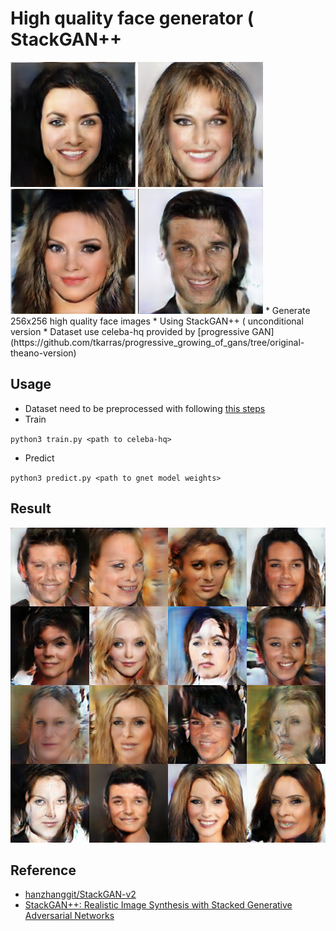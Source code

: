 #	High quality face generator ( StackGAN++
<img src="https://github.com/willylulu/GanExample/blob/master/HQ_FaceCreation_StackGANv2/fakefaces/face1.png?raw=true" width="200" height="200" style="display:inline-block">
<img src="https://github.com/willylulu/GanExample/blob/master/HQ_FaceCreation_StackGANv2/fakefaces/face2.png?raw=true" width="200" height="200" style="display:inline-block">

<img src="https://github.com/willylulu/GanExample/blob/master/HQ_FaceCreation_StackGANv2/fakefaces/face3.png?raw=true" width="200" height="200" style="display:inline-block">
<img src="https://github.com/willylulu/GanExample/blob/master/HQ_FaceCreation_StackGANv2/fakefaces/face4.png?raw=true" width="200" height="200" style="display:inline-block">
*	Generate 256x256 high quality face images
*	Using StackGAN++ ( unconditional version
*	Dataset use celeba-hq provided by [progressive GAN](https://github.com/tkarras/progressive_growing_of_gans/tree/original-theano-version)

##	Usage
*	Dataset need to be preprocessed with following [this steps](https://github.com/willylulu/celeba-hq-modified)
*	Train

`python3 train.py <path to celeba-hq>`

*	Predict

`python3 predict.py <path to gnet model weights>`

##	Result
<img src="https://github.com/willylulu/GanExample/blob/master/HQ_FaceCreation_StackGANv2/fakefaces/face5.png?raw=true">

##	Reference
*	[hanzhanggit/StackGAN-v2](https://github.com/hanzhanggit/StackGAN-v2)
*	[StackGAN++: Realistic Image Synthesis with Stacked Generative Adversarial Networks](https://arxiv.org/abs/1710.10916)
